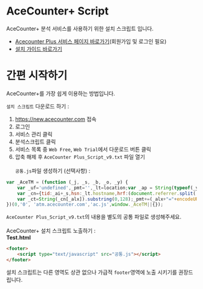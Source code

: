 # AceCounter+ Script
AceCounter+ 분석 서비스를 사용하기 위한 설치 스크립트 입니다.
* [Acecounter Plus 서비스 페이지 바로가기](https://new.acecounter.com)(회원가입 및 로그인 필요)
* [설치 가이드 바로가기](https://github.com/nhnent/ace.guide.script/wiki)

# 간편 시작하기
AceCounter+를 가장 쉽게 이용하는 방법입니다.  
  
`설치 스크립트` 다운로드 하기 :
1. https://new.acecounter.com 접속
2. 로그인
3. 서비스 관리 클릭
4. 분석스크립트 클릭
5. 서비스 목록 중 `Web Free`, `Web Trial`에서 다운로드 버튼 클릭
6. 압축 해제 후 `AceCounter Plus_Script_v9.txt` 파일 열기
<br><br>
`공통.js`파일 생성하기 (선택사항) :
```javascript
var _AceTM = (function (_j, _s, _b, _o, _y) {
    var _uf='undefined',_pmt='',_lt=location;var _ap = String(typeof(_y.appid) != _uf ? _y.appid():(isNaN(window.name))?0:window.name);var _ai=(_ap.length!=6)?(_j!=0?_j:0):_ap;if(typeof(_y.em)==_uf&&_ai!=0){var _sc=document.createElement('script');var _sm=document.getElementsByTagName('script')[0];
    var _cn={tid:_ai+_s,hsn:_lt.hostname,hrf:(document.referrer.split('/')[2]),dvp:(typeof(window.orientation)!=_uf?(_ap!=0?2:1):0),tgp:'',tn1:_y.uWorth,tn2:0,tn3:0,tw1:'',tw2:'',tw3:'',tw4:'',tw5:'',tw6:'',tw7:_y.pSearch};_cn.hrf=(_cn.hsn!=_cn.hrf)?_cn.hrf:'in';for(var _aix in _y){var _ns=(_y[_aix])||{};if(typeof(_ns)!='function'){_cn.tgp=String(_aix).length>=3?_aix:'';_cn.tn2=_ns.pPrice;_cn.tn3=_ns.bTotalPrice;_cn.tw1=_ns.bOrderNo;_cn.tw2=_ns.pCode;_cn.tw3=_ns.pName;_cn.tw4=_ns.pImageURl;_cn.tw5=_ns.pCategory;_cn.tw6=_ns.pLink;break;};};_cn.rnd=(new Date().getTime());for(var _alx in _cn){
    var _ct=String(_cn[_alx]).substring(0,128);_pmt+=(_alx+"="+encodeURIComponent((_ct!=_uf)?_ct:'')+"&");};_y.acid=_ai;_y.atid=_cn.tid;_y.em=_cn.rnd;_sc.src=((_lt.protocol.indexOf('http')==0?_lt.protocol:'http:')+'//'+_b+'/'+_o)+'?'+_pmt+'py=0';_sm.parentNode.insertBefore(_sc,_sm);};return _y;
})(0,'0', 'atm.acecounter.com','ac.js',window._AceTM||{});
```
`AceCounter Plus_Script_v9.txt`의 내용을 별도의 공통 파일로 생성해주세요.
<br><br>
AceCounter+ 설치 스크립트 노출하기 :  
**Test.html**
```html
<footer>
    <script type="text/javascript" src="공통.js"></script>
</footer>
```
설치 스크립트는 다른 영역도 상관 없으나 가급적 `footer`영역에 노출 시키기를 권장드립니다.
